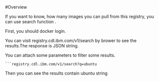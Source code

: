 #Overview

If you want to know, how many images you can pull from this registry, you can use search function .

First, you should docker login.

You can visit registry.cdl.ibm.com/v1/search by brower to see the results.The response is JSON string.

You can attach some parameters to filter some results.

    ```registry.cdl.ibm.com/v1/search?q=ubuntu

Then you can see the results contain ubuntu string